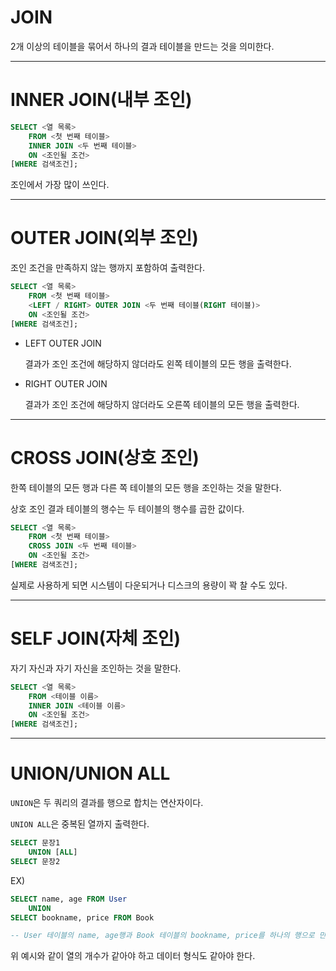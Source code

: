 # JOIN

2개 이상의 테이블을 묶어서 하나의 결과 테이블을 만드는 것을 의미한다.

---

# INNER JOIN(내부 조인)

```sql
SELECT <열 목록>
	FROM <첫 번째 테이블>
	INNER JOIN <두 번째 테이블>
	ON <조인될 조건>
[WHERE 검색조건];
```

조인에서 가장 많이 쓰인다.

---

# OUTER JOIN(외부 조인)

조인 조건을 만족하지 않는 행까지 포함하여 출력한다.

```sql
SELECT <열 목록>
	FROM <첫 번째 테이블>
	<LEFT / RIGHT> OUTER JOIN <두 번째 테이블(RIGHT 테이블)>
	ON <조인될 조건>
[WHERE 검색조건];
```

- LEFT OUTER JOIN

  결과가 조인 조건에 해당하지 않더라도 왼쪽 테이블의 모든 행을 출력한다.

- RIGHT OUTER JOIN

  결과가 조인 조건에 해당하지 않더라도 오른쪽 테이블의 모든 행을 출력한다.

---

# CROSS JOIN(상호 조인)

한쪽 테이블의 모든 행과 다른 쪽 테이블의 모든 행을 조인하는 것을 말한다.

상호 조인 결과 테이블의 행수는 두 테이블의 행수를 곱한 값이다.

```sql
SELECT <열 목록>
	FROM <첫 번째 테이블>
	CROSS JOIN <두 번째 테이블>
	ON <조인될 조건>
[WHERE 검색조건];
```

실제로 사용하게 되면 시스템이 다운되거나 디스크의 용량이 꽉 찰 수도 있다.

---

# SELF JOIN(자체 조인)

자기 자신과 자기 자신을 조인하는 것을 말한다.

```sql
SELECT <열 목록>
	FROM <테이블 이름>
	INNER JOIN <테이블 이름>
	ON <조인될 조건>
[WHERE 검색조건];
```

---

# UNION/UNION ALL

`UNION`은 두 쿼리의 결과를 행으로 합치는 연산자이다.

`UNION ALL`은 중복된 열까지 출력한다.

```sql
SELECT 문장1
	UNION [ALL]
SELECT 문장2
```

EX)

```sql
SELECT name, age FROM User
	UNION
SELECT bookname, price FROM Book

-- User 테이블의 name, age행과 Book 테이블의 bookname, price를 하나의 행으로 만든다.
```

위 예시와 같이 열의 개수가 같아야 하고 데이터 형식도 같아야 한다.
